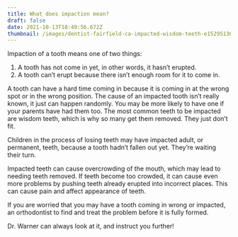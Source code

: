 ```yaml
---
title: What does impaction mean?
draft: false
date: 2021-10-13T18:49:56.672Z
thumbnail: /images/dentist-fairfield-ca-impacted-wisdom-teeth-e1529513695815.jpeg
---
```

Impaction of a tooth means one of two things:

1. A tooth has not come in yet, in other words, it hasn’t erupted.
2. A tooth can’t erupt because there isn’t enough room for it to come in.

A tooth can have a hard time coming in because it is coming in at the wrong spot or in the wrong position.  The cause of an impacted tooth isn’t really known, it just can happen randomly.  You may be more likely to have one if your parents have had them too. 
The most common teeth to be impacted are wisdom teeth, which is why so many get them removed. They just don’t fit. 

Children in the process of losing teeth may have impacted adult, or permanent, teeth, because a tooth hadn’t fallen out yet. They’re waiting their turn. 

Impacted teeth can cause overcrowding of the mouth, which may lead to needing teeth removed. If teeth become too crowded, it can cause even more problems by pushing teeth already erupted into incorrect places. This can cause pain and affect appearance of teeth. 

If you are worried that you may have a tooth coming in wrong or impacted, an orthodontist to find and treat the problem before it is fully formed. 

Dr. Warner can always look at it, and instruct you further!